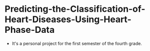 # Predicting-the-Classification-of-Heart-Diseases-Using-Heart-Phase-Data
+ It's a personal project for the first semester of the fourth grade.
